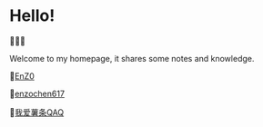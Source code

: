 # Hello!

🍟🍟🍟

Welcome to my homepage, it shares some notes and knowledge.


🍠[EnZ0](https://www.xiaohongshu.com/user/profile/6232d3f8000000001000d5d3)

📸[enzochen617](https://www.instagram.com/enzochen617/)

🧣[我爱薯条QAQ](https://weibo.com/u/5840346683)
